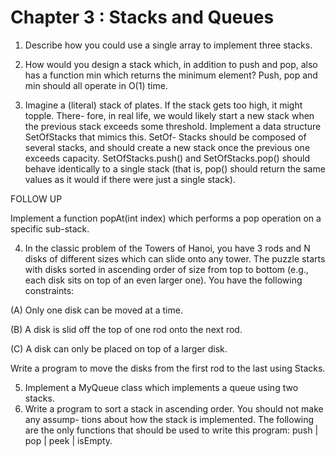 # Chapter 3 : Stacks and Queues


1. Describe how you could use a single array to implement three stacks.

2. How would you design a stack which, in addition to push and pop, also has a function min which returns the minimum element? Push, pop and min should all operate in O(1) time.
3. Imagine a (literal) stack of plates. If the stack gets too high, it might topple. There- fore, in real life, we would likely start a new stack when the previous stack exceeds some threshold. Implement a data structure SetOfStacks that mimics this. SetOf- Stacks should be composed of several stacks, and should create a new stack once the previous one exceeds capacity. SetOfStacks.push() and SetOfStacks.pop() should behave identically to a single stack (that is, pop() should return the same values as it would if there were just a single stack).  
<p>FOLLOW UP
<p>Implement a function popAt(int index) which performs a pop operation on a specific sub-stack.

4. In the classic problem of the Towers of Hanoi, you have 3 rods and N disks of different sizes which can slide onto any tower. The puzzle starts with disks sorted in ascending order of size from top to bottom (e.g., each disk sits on top of an even larger one). You have the following constraints:
<p>(A) Only one disk can be moved at a time.
<p>(B) A disk is slid off the top of one rod onto the next rod.
<p>(C) A disk can only be placed on top of a larger disk.
<p>Write a program to move the disks from the first rod to the last using Stacks.

5. Implement a MyQueue class which implements a queue using two stacks. 
6. Write a program to sort a stack in ascending order. You should not make any assump- tions about how the stack is implemented. The following are the only functions that should be used to write this program: push | pop | peek | isEmpty. 
